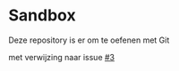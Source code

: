 # Sandbox

Deze repository is er om te oefenen met Git

met verwijzing naar issue [#3](../issues/3)
